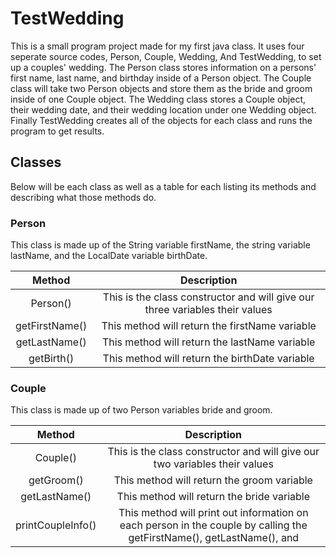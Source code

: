 # TestWedding
This is a small program project made for my first java class. It uses four seperate source codes, Person, Couple, Wedding, And TestWedding, to set up a couples' wedding. The Person class stores information on a persons' first name, last name, and birthday inside of a Person object. The Couple class will take two Person objects and store them as the bride and groom inside of one Couple object. The Wedding class stores a Couple object, their wedding date, and their wedding location under one Wedding object. Finally TestWedding creates all of the objects for each class and runs the program to get results.

## Classes
Below will be each class as well as a table for each listing its methods and describing what those methods do.

### Person
This class is made up of the String variable firstName, the string variable lastName, and the LocalDate variable birthDate.


| Method | Description |
|:---:|:---:|
| Person() | This is the class constructor and will give our three variables their values |
| getFirstName() | This method will return the firstName variable |
| getLastName() | This method will return the lastName variable |
| getBirth() | This method will return the birthDate variable |

### Couple
This class is made up of two Person variables bride and groom.

| Method | Description |
|:---:|:---:|
| Couple() | This is the class constructor and will give our two variables their values |
| getGroom() | This method will return the groom variable |
| getLastName() | This method will return the bride variable |
| printCoupleInfo() | This method will print out information on each person in the couple by calling the getFirstName(), getLastName(), and|
